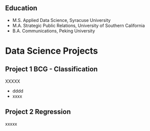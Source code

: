 ## Education
- M.S. Applied Data Science, Syracuse University
- M.A. Strategic Public Relations, University of Southern California
- B.A. Communications, Peking University
  
# Data Science Projects

## Project 1 BCG - Classification
XXXXX
- dddd
- xxxx
  
## Project 2 Regression
xxxxx
